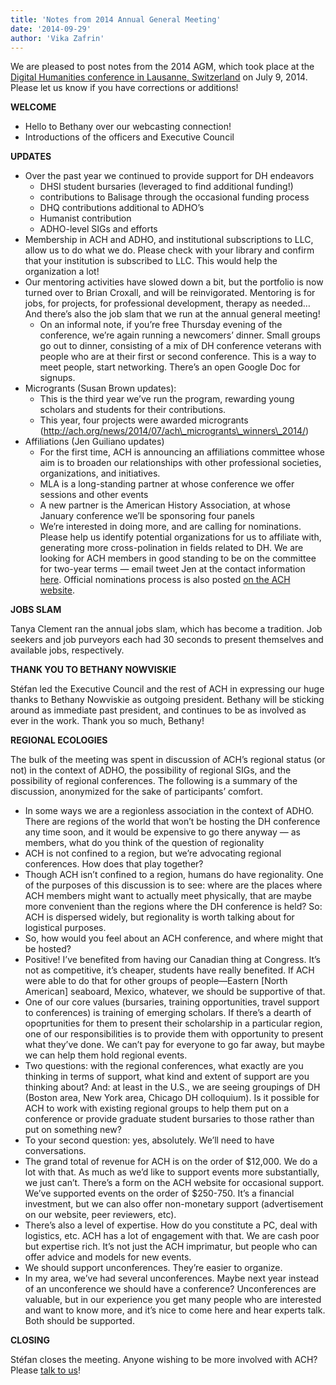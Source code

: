 ```yaml
---
title: 'Notes from 2014 Annual General Meeting'
date: '2014-09-29'
author: 'Vika Zafrin'
---
```

We are pleased to post notes from the 2014 AGM, which took place at the [Digital Humanities conference in Lausanne, Switzerland](http://dh2014.org/) on July 9, 2014. Please let us know if you have corrections or additions!

**WELCOME**

- Hello to Bethany over our webcasting connection!
- Introductions of the officers and Executive Council

**UPDATES**

- Over the past year we continued to provide support for DH endeavors 
  - DHSI student bursaries (leveraged to find additional funding!)
  - contributions to Balisage through the occasional funding process
  - DHQ contributions additional to ADHO’s
  - Humanist contribution
  - ADHO-level SIGs and efforts
- Membership in ACH and ADHO, and institutional subscriptions to LLC, allow us to do what we do. Please check with your library and confirm that your institution is subscribed to LLC. This would help the organization a lot!
- Our mentoring activities have slowed down a bit, but the portfolio is now turned over to Brian Croxall, and will be reinvigorated. Mentoring is for jobs, for projects, for professional development, therapy as needed… And there’s also the job slam that we run at the annual general meeting! 
  - On an informal note, if you’re free Thursday evening of the conference, we’re again running a newcomers’ dinner. Small groups go out to dinner, consisting of a mix of DH conference veterans with people who are at their first or second conference. This is a way to meet people, start networking. There’s an open Google Doc for signups.
- Microgrants (Susan Brown updates): 
  - This is the third year we’ve run the program, rewarding young scholars and students for their contributions.
  - This year, four projects were awarded microgrants (http://ach.org/news/2014/07/ach\_microgrants\_winners\_2014/)
- Affiliations (Jen Guiliano updates) 
  - For the first time, ACH is announcing an affiliations committee whose aim is to broaden our relationships with other professional societies, organizations, and initiatives.
  - MLA is a long-standing partner at whose conference we offer sessions and other events
  - A new partner is the American History Association, at whose January conference we’ll be sponsoring four panels
  - We’re interested in doing more, and are calling for nominations. Please help us identify potential organizations for us to affiliate with, generating more cross-polination in fields related to DH. We are looking for ACH members in good standing to be on the committee for two-year terms — email tweet Jen at the contact information [here](http://ach.org/about/officers/ "Officers and Council Members"). Official nominations process is also posted [on the ACH website](http://ach.org/news/2014/07/call-for-nominations-affiliates-committee/ "Call for Nominations: Affiliates Committee").

**JOBS SLAM**

Tanya Clement ran the annual jobs slam, which has become a tradition. Job seekers and job purveyors each had 30 seconds to present themselves and available jobs, respectively.

**THANK YOU TO BETHANY NOWVISKIE**

Stéfan led the Executive Council and the rest of ACH in expressing our huge thanks to Bethany Nowviskie as outgoing president. Bethany will be sticking around as immediate past president, and continues to be as involved as ever in the work. Thank you so much, Bethany!

**REGIONAL ECOLOGIES**

The bulk of the meeting was spent in discussion of ACH’s regional status (or not) in the context of ADHO, the possibility of regional SIGs, and the possibility of regional conferences. The following is a summary of the discussion, anonymized for the sake of participants’ comfort.

- In some ways we are a regionless association in the context of ADHO. There are regions of the world that won’t be hosting the DH conference any time soon, and it would be expensive to go there anyway — as members, what do you think of the question of regionality
- ACH is not confined to a region, but we’re advocating regional conferences. How does that play together?
- Though ACH isn’t confined to a region, humans do have regionality. One of the purposes of this discussion is to see: where are the places where ACH members might want to actually meet physically, that are maybe more convenient than the regions where the DH conference is held? So: ACH is dispersed widely, but regionality is worth talking about for logistical purposes.
- So, how would you feel about an ACH conference, and where might that be hosted?
- Positive! I’ve benefited from having our Canadian thing at Congress. It’s not as competitive, it’s cheaper, students have really benefited. If ACH were able to do that for other groups of people—Eastern \[North American\] seaboard, Mexico, whatever, we should be supportive of that.
- One of our core values (bursaries, training opportunities, travel support to conferences) is training of emerging scholars. If there’s a dearth of opoprtunities for them to present their scholarship in a particular region, one of our responsibilities is to provide them with opportunity to present what they’ve done. We can’t pay for everyone to go far away, but maybe we can help them hold regional events.
- Two questions: with the regional conferences, what exactly are you thinking in terms of support, what kind and extent of support are you thinking about? And: at least in the U.S., we are seeing groupings of DH (Boston area, New York area, Chicago DH colloquium). Is it possible for ACH to work with existing regional groups to help them put on a conference or provide graduate student bursaries to those rather than put on something new?
- To your second question: yes, absolutely. We’ll need to have conversations.
- The grand total of revenue for ACH is on the order of $12,000. We do a lot with that. As much as we’d like to support events more substantially, we just can’t. There’s a form on the ACH website for occasional support. We’ve supported events on the order of $250-750. It’s a financial investment, but we can also offer non-monetary support (advertisement on our website, peer reviewers, etc).
- There’s also a level of expertise. How do you constitute a PC, deal with logistics, etc. ACH has a lot of engagement with that. We are cash poor but expertise rich. It’s not just the ACH imprimatur, but people who can offer advice and models for new events.
- We should support unconferences. They’re easier to organize.
- In my area, we’ve had several unconferences. Maybe next year instead of an unconference we should have a conference? Unconferences are valuable, but in our experience you get many people who are interested and want to know more, and it’s nice to come here and hear experts talk. Both should be supported.

**CLOSING**

Stéfan closes the meeting. Anyone wishing to be more involved with ACH? Please [talk to us](http://ach.org/about/officers/ "Officers and Council Members")!